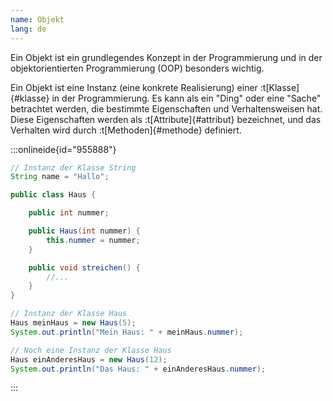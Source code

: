 ```yaml
---
name: Objekt
lang: de
---
```


Ein Objekt ist ein grundlegendes Konzept in der Programmierung und in der objektorientierten Programmierung (OOP) besonders wichtig.

Ein Objekt ist eine Instanz (eine konkrete Realisierung) einer :t[Klasse]{#klasse} in der Programmierung. Es kann als ein "Ding" oder eine "Sache" betrachtet werden, die bestimmte Eigenschaften und Verhaltensweisen hat. Diese Eigenschaften werden als :t[Attribute]{#attribut} bezeichnet, und das Verhalten wird durch :t[Methoden]{#methode} definiert.


:::onlineide{id="955888"}

```java
// Instanz der Klasse String
String name = "Hallo";

public class Haus {

    public int nummer;

    public Haus(int nummer) {
        this.nummer = nummer;
    }

    public void streichen() {
        //...
    }
}

// Instanz der Klasse Haus
Haus meinHaus = new Haus(5);
System.out.println("Mein Haus: " + meinHaus.nummer);

// Noch eine Instanz der Klasse Haus
Haus einAnderesHaus = new Haus(12);
System.out.println("Das Haus: " + einAnderesHaus.nummer);
```

:::
